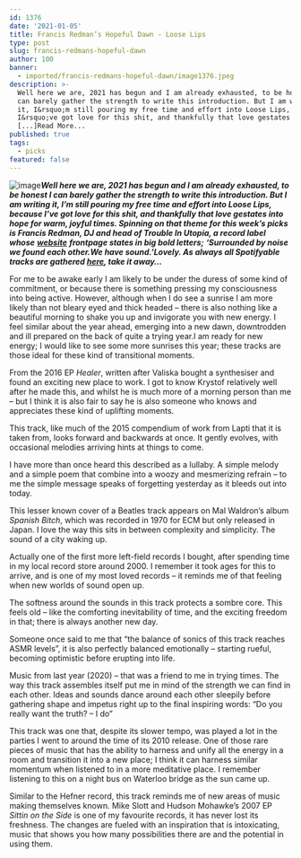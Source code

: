 ```yaml
---
id: 1376
date: '2021-01-05'
title: Francis Redman’s Hopeful Dawn - Loose Lips
type: post
slug: francis-redmans-hopeful-dawn
author: 100
banner:
  - imported/francis-redmans-hopeful-dawn/image1376.jpeg
description: >-
  Well here we are, 2021 has begun and I am already exhausted, to be honest I
  can barely gather the strength to write this introduction. But I am writing
  it, I&rsquo;m still pouring my free time and effort into Loose Lips, because
  I&rsquo;ve got love for this shit, and thankfully that love gestates into hope
  [...]Read More...
published: true
tags:
  - picks
featured: false
---
```

![image](../imported/francis-redmans-hopeful-dawn/image1376.jpeg)**_Well here we are, 2021 has begun and I am already exhausted, to be honest I can barely gather the strength to write this introduction. But I am writing it, I’m still pouring my free time and effort into Loose Lips, because I’ve got love for this shit, and thankfully that love gestates into hope for warm, joyful times. Spinning on that theme for this week’s picks is Francis Redman, DJ and head of Trouble In Utopia, a record label whose_** [**_website_**](http://www.troubleinutopia.com/) **_frontpage states in big bold letters;_** _**‘Surrounded by noise we found each other.**__**We have sound.’**__**Lovely. As always all Spotifyable tracks are gathered [here](https://open.spotify.com/playlist/3WpVraRH8qpYOh88GoIwcA), take it away…**_

For me to be awake early I am likely to be under the duress of some kind of commitment, or because there is something pressing my consciousness into being active. However, although when I do see a sunrise I am more likely than not bleary eyed and thick headed – there is also nothing like a beautiful morning to shake you up and invigorate you with new energy. I feel similar about the year ahead, emerging into a new dawn, downtrodden and ill prepared on the back of quite a trying year.I am ready for new energy; I would like to see some more sunrises this year; these tracks are those ideal for these kind of transitional moments. 

From the 2016 EP _Healer_, written after Valiska bought a synthesiser and found an exciting new place to work. I got to know Krystof relatively well after he made this, and whilst he is much more of a morning person than me – but I think it is also fair to say he is also someone who knows and appreciates these kind of uplifting moments.

This track, like much of the 2015 compendium of work from Lapti that it is taken from, looks forward and backwards at once. It gently evolves, with occasional melodies arriving hints at things to come.

I have more than once heard this described as a lullaby. A simple melody and a simple poem that combine into a woozy and mesmerizing refrain – to me the simple message speaks of forgetting yesterday as it bleeds out into today.

This lesser known cover of a Beatles track appears on Mal Waldron’s ‎album _Spanish Bitch_, which was recorded in 1970 for ECM but only released in Japan. I love the way this sits in between complexity and simplicity. The sound of a city waking up.

Actually one of the first more left-field records I bought, after spending time in my local record store around 2000. I remember it took ages for this to arrive, and is one of my most loved records – it reminds me of that feeling when new worlds of sound open up.

The softness around the sounds in this track protects a sombre core. This feels old – like the comforting inevitability of time, and the exciting freedom in that; there is always another new day.

Someone once said to me that “the balance of sonics of this track reaches ASMR levels”, it is also perfectly balanced emotionally – starting rueful, becoming optimistic before erupting into life.

Music from last year (2020) – that was a friend to me in trying times. The way this track assembles itself put me in mind of the strength we can find in each other. Ideas and sounds dance around each other sleepily before gathering shape and impetus right up to the final inspiring words: “Do you really want the truth? – I do”

This track was one that, despite its slower tempo, was played a lot in the parties I went to around the time of its 2010 release. One of those rare pieces of music that has the ability to harness and unify all the energy in a room and transition it into a new place; I think it can harness similar momentum when listened to in a more meditative place. I remember listening to this on a night bus on Waterloo bridge as the sun came up.

Similar to the Hefner record, this track reminds me of new areas of music making themselves known. Mike Slott and Hudson Mohawke’s 2007 EP _Sittin on the Side_ is one of my favourite records, it has never lost its freshness. The changes are fueled with an inspiration that is intoxicating, music that shows you how many possibilities there are and the potential in using them.